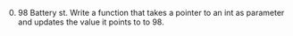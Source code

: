 0. 98 Battery st.
Write a function that takes a pointer to an int as parameter and updates the value it points to to 98.
